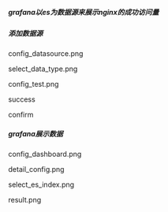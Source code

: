 ##### grafana以es为数据源来展示nginx的成功访问量

##### 添加数据源

config_datasource.png

select_data_type.png


config_test.png

success

confirm


##### grafana展示数据

config_dashboard.png

detail_config.png

select_es_index.png

result.png
